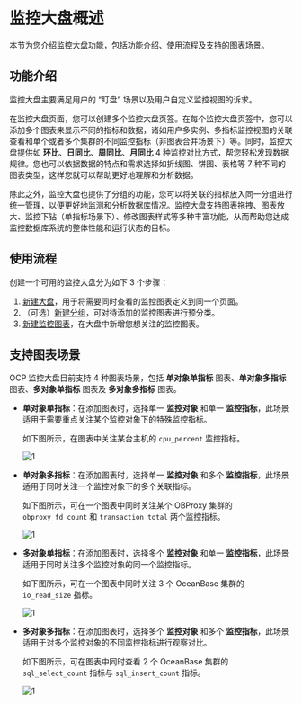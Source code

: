 # 监控大盘概述

本节为您介绍监控大盘功能，包括功能介绍、使用流程及支持的图表场景。

## 功能介绍

监控大盘主要满足用户的 “盯盘” 场景以及用户自定义监控视图的诉求。

在监控大盘页面，您可以创建多个监控大盘页签。在每个监控大盘页签中，您可以添加多个图表来显示不同的指标和数据，诸如用户多实例、多指标监控视图的关联查看和单个或者多个集群的不同监控指标（非图表合并场景下）等。同时，监控大盘提供如 **环比**、**日同比**、**周同比**、**月同比** 4 种监控对比方式，帮您轻松发现数据规律。您也可以依据数据的特点和需求选择如折线图、饼图、表格等 7 种不同的图表类型，这样您就可以帮助更好地理解和分析数据。

除此之外，监控大盘也提供了分组的功能，您可以将关联的指标放入同一分组进行统一管理，以便更好地监测和分析数据库情况。监控大盘支持图表拖拽、图表放大、监控下钻（单指标场景下）、修改图表样式等多种丰富功能，从而帮助您达成监控数据库系统的整体性能和运行状态的目标。

## 使用流程

创建一个可用的监控大盘分为如下 3 个步骤：

1. [新建大盘](200.manage-dashboard.md)，用于将需要同时查看的监控图表定义到同一个页面。
2. （可选）[新建分组](300.manage-groups.md)，可对待添加的监控图表进行预分类。
3. [新建监控图表](400.manage-monitoring-charts.md)，在大盘中新增您想关注的监控图表。

## 支持图表场景

OCP 监控大盘目前支持 4 种图表场景，包括 **单对象单指标** 图表、**单对象多指标** 图表、**多对象单指标** 图表及 **多对象多指标** 图表。

* **单对象单指标**：在添加图表时，选择单一 **监控对象** 和单一 **监控指标**，此场景适用于需要重点关注某个监控对象下的特殊监控指标。

    如下图所示，在图表中关注某台主机的 `cpu_percent` 监控指标。

    ![1](https://obbusiness-private.oss-cn-shanghai.aliyuncs.com/doc/img/ocp/422/%E5%8D%95%E5%AF%B9%E8%B1%A1%E5%8D%95%E6%8C%87%E6%A0%87.png)

* **单对象多指标**：在添加图表时，选择单一 **监控对象** 和多个 **监控指标**，此场景适用于同时关注一个监控对象下的多个关联指标。

    如下图所示，可在一个图表中同时关注某个 OBProxy 集群的 `obproxy_fd_count` 和 `transaction_total` 两个监控指标。

    ![1](https://obbusiness-private.oss-cn-shanghai.aliyuncs.com/doc/img/ocp/422/%E5%8D%95%E5%AF%B9%E8%B1%A1%E5%A4%9A%E6%8C%87%E6%A0%87.png)

* **多对象单指标**：在添加图表时，选择多个 **监控对象** 和单一 **监控指标**，此场景适用于同时关注多个监控对象的同一个监控指标。

    如下图所示，可在一个图表中同时关注 3 个 OceanBase 集群的 `io_read_size` 指标。

    ![1](https://obbusiness-private.oss-cn-shanghai.aliyuncs.com/doc/img/ocp/422/%E5%A4%9A%E5%AF%B9%E8%B1%A1%E5%8D%95%E6%8C%87%E6%A0%871.png)

* **多对象多指标**：在添加图表时，选择多个 **监控对象** 和多个 **监控指标**，此场景适用于对多个监控对象的不同监控指标进行观察对比。

    如下图所示，可在图表中同时查看 2 个 OceanBase 集群的 `sql_select_count` 指标与 `sql_insert_count` 指标。

    ![1](https://obbusiness-private.oss-cn-shanghai.aliyuncs.com/doc/img/ocp/422/%E5%A4%9A%E5%AF%B9%E8%B1%A1%E5%A4%9A%E6%8C%87%E6%A0%87.png)
